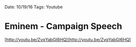 Date: 10/19/16
Tags: Youtube

# Eminem - Campaign Speech

[http://youtu.be/ZvqYabGI6HQ](http://youtu.be/ZvqYabGI6HQ)
